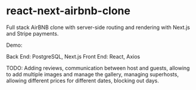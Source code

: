 # react-next-airbnb-clone
Full stack AirBNB clone with server-side routing and rendering with Next.js and Stripe payments.

Demo:


Back End: PostgreSQL, Next.js
Front End: React, Axios

TODO:
Adding reviews, communication between host and guests, allowing to add multiple images and manage the gallery, managing superhosts, allowing different prices for different dates, blocking out days.